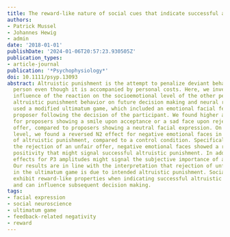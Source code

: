 ```yaml
---
title: The reward-like nature of social cues that indicate successful altruistic punishment
authors:
- Patrick Mussel
- Johannes Hewig
- admin
date: '2018-01-01'
publishDate: '2024-01-06T20:57:23.930505Z'
publication_types:
- article-journal
publication: '*Psychophysiology*'
doi: 10.1111/psyp.13093
abstract: Altruistic punishment is the attempt to penalize deviant behavior of another
  person even though it is accompanied by personal costs. Here, we investigated the
  influence of the reaction on the socioemotional level of the other person following
  altruistic punishment behavior on future decision making and neural responses. We
  used a modified ultimatum game, which included an emotional facial feedback of the
  proposer following the decision of the participant. We found higher acceptance rates
  for proposers showing a smile upon acceptance or a sad face upon rejection of an
  offer, compared to proposers showing a neutral facial expression. On the neural
  level, we found a reversed N2 effect for negative emotional faces in the context
  of altruistic punishment, compared to a control condition. Specifically, when following
  the rejection of an unfair offer, negative emotional faces showed a reward-like
  positivity that might signal successful altruistic punishment. In addition, differential
  effects for P3 amplitudes might signal the subjective importance of a desired outcome.
  Our results are in line with the interpretation that rejection of unfair offers
  in the ultimatum game is due to intended altruistic punishment. Social cues may
  exhibit reward-like properties when indicating successful altruistic punishment
  and can influence subsequent decision making.
tags:
- facial expression
- social neuroscience
- ultimatum game
- feedback-related negativity
- reward
---
```

